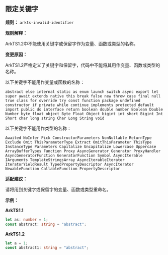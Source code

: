 ## 限定关键字

**规则：** `arkts-invalid-identifier`

**规则解释：**

ArkTS1.2中不能使用关键字或保留字作为变量、函数或类型的名称。

**变更原因：**

ArkTS1.2严格定义了关键字和保留字，代码中不能将其用作变量、函数或类型的名称。

以下关键字不能用作变量或函数的名称：
```
abstract else internal static as enum launch switch async export let super await extends native this break false new throw case final null true class for override try const function package undefined constructor if private while continue implements protected default import public do interface return boolean double number Boolean Double Number byte float object Byte Float Object bigint int short Bigint Int Short char long string Char Long String void
```
以下关键字不能用作类型的名称：
```
Awaited NoInfer Pick ConstructorParameters NonNullable ReturnType Exclude Omit ThisParameterType Extract OmitThisParameter ThisType InstanceType Parameters Capitalize Uncapitalize Lowercase Uppercase ArrayBufferTypes Function Proxy AsyncGenerator Generator ProxyHandler AsyncGeneratorFunction GeneratorFunction Symbol AsyncIterable IArguments TemplateStringsArray AsyncIterableIterator IteratorYieldResult TypedPropertyDescriptor AsyncIterator NewableFunction CallableFunction PropertyDescriptor
```

**适配建议：**

请将用到关键字或保留字的变量、函数或类型重命名。

**示例：**

**ArkTS1.1**
```typescript
let as: number = 1;
const abstract: string = "abstract";
```

**ArkTS1.2**
```typescript
let a = 1;
const abstract1: string = "abstract";
```